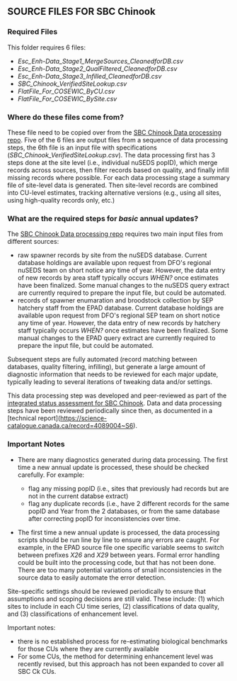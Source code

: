 ## SOURCE FILES FOR SBC Chinook

### Required Files

This folder requires 6 files:

* *Esc_Enh-Data_Stage1_MergeSources_CleanedforDB.csv*
* *Esc_Enh-Data_Stage2_QualFiltered_CleanedforDB.csv*
* *Esc_Enh-Data_Stage3_Infilled_CleanedforDB.csv*
* *SBC_Chinook_VerifiedSiteLookup.csv*
* *FlatFile_For_COSEWIC_ByCU.csv*
* *FlatFile_For_COSEWIC_BySite.csv*

### Where do these files come from?


These file need to be copied over from the [SBC Chinook Data processing repo](https://github.com/SOLV-Code/SBC-Ck-Dashboards-2.0). Five of the 6 files are output files from
a sequence of data processing steps, the 6th file is an input file with specifications (*SBC_Chinook_VerifiedSiteLookup.csv*). The data processing first has 3 steps done at the site level (i.e., individual nuSEDS popID), which merge records across sources, then filter records based on quality, and finally infill missing records where possible. For each data processing stage a summary file of site-level data is generated. Then site-level records are combined into CU-level estimates, tracking alternative versions (e.g., using all sites, using high-quality records only, etc.)


### What are the required steps for *basic* annual updates?

The [SBC Chinook Data processing repo](https://github.com/SOLV-Code/SBC-Ck-Dashboards-2.0) requires two main input files from different sources:
* raw spawner records by site from the nuSEDS database. Current database holdings are available upon request from DFO's regional nuSEDS team on short notice any time of year. However, the data entry of new records by area staff typically occurs *WHEN?* once estimates have been finalized. Some manual changes to the nuSEDS query extract are currently required to prepare the input file, but could be automated.
* records of spawner enumaration and broodstock collection by SEP hatchery staff from the EPAD database. Current database holdings are available upon request from DFO's regional SEP team on short notice any time of year. However, the data entry of new records by hatchery staff typically occurs *WHEN?* once estimates have been finalized. Some manual changes to the EPAD query extract are currently required to prepare the input file, but could be automated.

Subsequent steps are fully automated (record matching between databases, quality filtering, infilling), but generate a large amount of diagnostic information that needs to be reviewed for each major update, typically leading to several iterations of tweaking data and/or settings. 

This data processing step was developed and peer-reviewed as part of the [integrated status assessment for SBC Chinook](https://www.dfo-mpo.gc.ca/csas-sccs/Publications/SAR-AS/2016/2016_042-eng.html). Data and data processing steps have been reviewed periodically since then, as documented in a [technical report]\(https://science-catalogue.canada.ca/record=4089004~S6).


### Important Notes

* There are many diagnostics generated during data processing. The first time a new annual update is processed, these should be checked carefully. For example: 
   * flag any missing popID (i.e., sites that previously had records but are not in the current databse extract)
   * flag any duplicate records (i.e., have 2 different records for the same popID and Year from the 2 databases, or from the same database after correcting popID for inconsistencies over time.

* The first time a new annual update is processed, the data processing scripts should be run line by line to ensure any errors are caught. For example, in the EPAD source file one specific variable seems to switch between prefixes *X26* and *X29* between years. Formal error handling could be built into the processing code, but that has not been done. There are too many potential variations of small inconsistencies in the source data to easily automate the error detection.


Site-specific settings should be reviewed periodically to ensure that assumptions and scoping decisions are still valid. These include: (1) which sites to include in each CU time series, (2) classifications of data quality, and (3) classifications of enhancement level.

Important notes:

* there is no established process for re-estimating biological benchmarks for those CUs where they are currently available
* For some CUs, the method for determining enhancement level was recently revised, but this approach has not been expanded to cover all SBC Ck CUs.